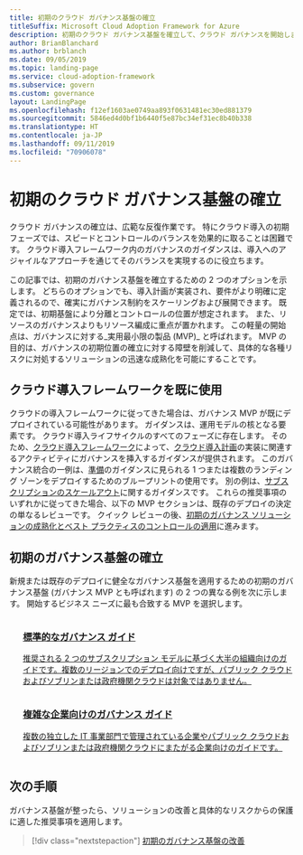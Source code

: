 ```yaml
---
title: 初期のクラウド ガバナンス基盤の確立
titleSuffix: Microsoft Cloud Adoption Framework for Azure
description: 初期のクラウド ガバナンス基盤を確立して、クラウド ガバナンスを開始します。
author: BrianBlanchard
ms.author: brblanch
ms.date: 09/05/2019
ms.topic: landing-page
ms.service: cloud-adoption-framework
ms.subservice: govern
ms.custom: governance
layout: LandingPage
ms.openlocfilehash: f12ef1603ae0749aa893f0631481ec30ed881379
ms.sourcegitcommit: 5846ed4d0bf1b6440f5e87bc34ef31ec8b40b338
ms.translationtype: HT
ms.contentlocale: ja-JP
ms.lasthandoff: 09/11/2019
ms.locfileid: "70906078"
---
```

# <a name="establish-an-initial-cloud-governance-foundation"></a>初期のクラウド ガバナンス基盤の確立

クラウド ガバナンスの確立は、広範な反復作業です。 特にクラウド導入の初期フェーズでは、スピードとコントロールのバランスを効果的に取ることは困難です。 クラウド導入フレームワーク内のガバナンスのガイダンスは、導入へのアジャイルなアプローチを通じてそのバランスを実現するのに役立ちます。

この記事では、初期のガバナンス基盤を確立するための 2 つのオプションを示します。 どちらのオプションでも、導入計画が実装され、要件がより明確に定義されるので、確実にガバナンス制約をスケーリングおよび展開できます。 既定では、初期基盤により分離とコントロールの位置が想定されます。 また、リソースのガバナンスよりもリソース編成に重点が置かれます。 この軽量の開始点は、ガバナンスに対する_実用最小限の製品 (MVP)_ と呼ばれます。 MVP の目的は、ガバナンスの初期位置の確立に対する障壁を削減して、具体的な各種リスクに対処するソリューションの迅速な成熟化を可能にすることです。

## <a name="already-using-the-cloud-adoption-framework"></a>クラウド導入フレームワークを既に使用

クラウドの導入フレームワークに従ってきた場合は、ガバナンス MVP が既にデプロイされている可能性があります。 ガイダンスは、運用モデルの核となる要素です。 クラウド導入ライフサイクルのすべてのフェーズに存在します。 そのため、[クラウド導入フレームワーク](../index.md)によって、[クラウド導入計画](../plan/index.md)の実装に関連するアクティビティにガバナンスを挿入するガイダンスが提供されます。 このガバナンス統合の一例は、[準備](../ready/index.md)のガイダンスに見られる 1 つまたは複数のランディング ゾーンをデプロイするためのブループリントの使用です。 別の例は、[サブスクリプションのスケールアウト](../ready/considerations/scaling-subscriptions.md)に関するガイダンスです。 これらの推奨事項のいずれかに従ってきた場合、以下の MVP セクションは、既存のデプロイの決定の単なるレビューです。 クイック レビューの後、[初期のガバナンス ソリューションの成熟化とベスト プラクティスのコントロールの適用](./best-practices.md)に進みます。

## <a name="establish-an-initial-governance-foundation"></a>初期のガバナンス基盤の確立

新規または既存のデプロイに健全なガバナンス基盤を適用するための初期のガバナンス基盤 (ガバナンス MVP とも呼ばれます) の 2 つの異なる例を次に示します。 開始するビジネス ニーズに最も合致する MVP を選択します。

<!-- markdownlint-disable MD033 -->

<ul class="panelContent cardsZ">
<li style="display: flex; flex-direction: column;">
    <a href="./journeys/standard-enterprise/index.md" style="display: flex; flex-direction: column; flex: 1 0 auto;">
        <div class="cardSize" style="flex: 1 0 auto; display: flex;">
            <div class="cardPadding" style="display: flex;">
                <div class="card">
                    <div class="cardText">
                        <h3>標準的なガバナンス ガイド</h3>
                        <p>推奨される 2 つのサブスクリプション モデルに基づく大半の組織向けのガイドです。複数のリージョンでのデプロイ向けですが、パブリック クラウドおよびソブリンまたは政府機関クラウドは対象ではありません。</p>
                    </div>
                </div>
            </div>
        </div>
    </a>
</li>
<li style="display: flex; flex-direction: column;">
    <a href="./journeys/complex-enterprise/index.md" style="display: flex; flex-direction: column; flex: 1 0 auto;">
        <div class="cardSize" style="flex: 1 0 auto; display: flex;">
            <div class="cardPadding" style="display: flex;">
                <div class="card">
                    <div class="cardText">
                        <h3>複雑な企業向けのガバナンス ガイド</h3>
                        <p>複数の独立した IT 事業部門で管理されている企業やパブリック クラウドおよびソブリンまたは政府機関クラウドにまたがる企業向けのガイドです。</p>
                    </div>
                </div>
            </div>
        </div>
    </a>
</li>
</ul>
<!-- markdownlint-enable MD033 -->

## <a name="next-steps"></a>次の手順

ガバナンス基盤が整ったら、ソリューションの改善と具体的なリスクからの保護に適した推奨事項を適用します。

> [!div class="nextstepaction"]
> [初期のガバナンス基盤の改善](./best-practices.md)
